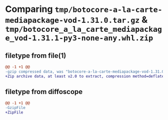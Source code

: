 # Comparing `tmp/botocore-a-la-carte-mediapackage-vod-1.31.0.tar.gz` & `tmp/botocore_a_la_carte_mediapackage_vod-1.31.1-py3-none-any.whl.zip`

## filetype from file(1)

```diff
@@ -1 +1 @@
-gzip compressed data, was "botocore-a-la-carte-mediapackage-vod-1.31.0.tar", last modified: Fri Jul  7 01:44:13 2023, max compression
+Zip archive data, at least v2.0 to extract, compression method=deflate
```

## filetype from diffoscope

```diff
@@ -1 +1 @@
-GzipFile
+ZipFile
```

